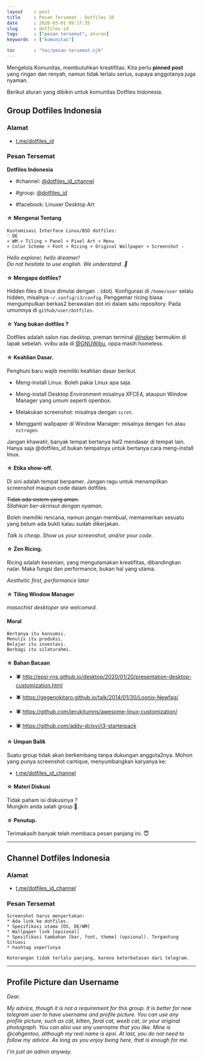 ```yaml
---
layout    : post
title     : Pesan Tersemat - Dotfiles ID
date      : 2020-03-01 09:17:35
slug      : dotfiles-id
tags      : ["pesan tersemat", aturan]
keywords  : ["komunitas"]

toc       : "toc/pesan-tersemat.njk"
---
```


Mengelola Komunitas, membutuhkan kreatifitas.
Kita perlu __pinned post__ yang ringan dan renyah,
namun tidak terlalu serius, supaya anggotanya juga nyaman.

Berikut aturan yang dibikin untuk komunitas Dotfiles Indonesia.

<!-- more --> 

## Group Dotfiles Indonesia

### Alamat

* [t.me/dotfiles_id](https://t.me/dotfiles_id)

### Pesan Tersemat

**Dotfiles Indonesia**

* #channel: [@dotfiles_id_channel](https://t.me/dotfiles_id_channel)

* #group: [@dotfiles_id](https://t.me/dotfiles_id)

* #facebook: Linuxer Desktop Art

#### ☆ Mengenai Tentang

```
Kustomisasi Interface Linux/BSD dotfiles:
♡ DE 
¤ WM ¤ Tiling ¤ Panel ¤ Pixel Art ¤ Menu 
¤ Color Scheme ¤ Font ¤ Ricing ¤ Original Wallpaper ¤ Screenshot ☆
```

_Hello explorer, hello dreamer!_  
_Do not hesitate to use english. We understand. 🥳_

#### ☆ Mengapa dotfiles?

Hidden files di linux dimulai dengan `.` (dot).
Konfigurasi di `/home/user` selalu hidden, misalnya `~/.config/i3/config`.
Penggemar ricing biasa mengumpulkan berkas2 berawalan dot ini dalam satu repository.
Pada umumnya di `github/user/dotfiles`.

#### ☆ Yang bukan dotfiles ?

Dotfiles adalah salon rias desktop,
preman terminal [@heker](https://t.me/heker) bermukim di lapak sebelah.
vvibu ada di [@GNUWibu](https://t.me/GNUWibu), oppa masih homeless.

#### ☆ Keahlian Dasar.

Penghuni baru wajib memiliki keahlian dasar berikut.

* Meng-install Linux. Boleh pakai Linux apa saja.

* Meng-install Desktop Environment misalnya XFCE4, ataupun Window Manager yang umum seperti openbox.

* Melakukan screenshot: misalnya dengan `scrot`.

* Mengganti wallpaper di Window Manager: misalnya dengan `feh` atau `nitrogen`.

Jangan khawatir, banyak tempat bertanya hal2 mendasar di tempat lain.
Hanya saja @dotfiles_id bukan tempatnya untuk bertanya cara meng-install linux.

#### ☆ Etika show-off.

Di sini adalah tempat berpamer. Jangan ragu untuk menampilkan screenshot maupun code dalam dotfiles.

~~Tidak ada sistem yang aman.~~  
_Silahkan ber-skrinsut dengan nyaman._

Boleh memiliki rencana, namun jangan membual, memamerkan sesuatu yang belum ada bukti kalau sudah dikerjakan.

_Talk is cheap. Show us your screenshot, and/or your code._

#### ☆ Zen Ricing.

Ricing adalah kesenian,
yang mengutamakan kreatifitas, dibandingkan nalar.
Maka fungsi dan performance, bukan hal yang utama.

_Aesthetic first, performance later_

#### ☆ Tiling Window Manager

_masochist desktoper are welcomed._

#### Moral

	Bertanya itu konsumsi.  
	Menulis itu produksi.  
	Belajar itu investasi.  
	Berbagi itu silaturahmi.

#### ☆ Bahan Bacaan

* 🕷 <http://epsi-rns.github.io/desktop/2020/01/20/presentation-desktop-customization.html>

* 🕷 <https://gegenokitaro.github.io/talk/2014/01/30/Loonix-Newfag/>

* 🕷 <https://github.com/jerukitumns/awesome-linux-customization/>

* 🕷 <https://github.com/addy-dclxvi/i3-starterpack>

#### ☆ Umpan Balik

Suatu group tidak akan berkembang tanpa dukungan anggota2nya.
Mohon yang punya screenshot cantique, menyumbangkan karyanya ke:

* [t.me/dotfiles_id_channel](https://t.me/dotfiles_id_channel)

#### ☆ Materi Diskusi

Tidak paham isi diskusinya ?  
Mungkin anda salah group 🙂.

#### ☆ Penutup.

Terimakasih banyak telah membaca pesan panjang ini. 😇

-- -- --

## Channel Dotfiles Indonesia

### Alamat

* [t.me/dotfiles_id_channel](https://t.me/dotfiles_id_channel)

### Pesan Tersemat

```
Screenshot harus menyertakan:
* Ada link ke dotfiles.
* Spesifikasi utama [OS, DE/WM]
* Wallpaper link [opsional]
* Spesifikasi tambahan [bar, font, theme] (opsional). Tergantung Situasi
* hashtag seperlunya

Keterangan tidak terlalu panjang, karena keterbatasan dari telegram.
```

-- -- --

## Profile Picture dan Username

_Dear._

_My advice, though it is not a requirement for this group.
It is better for new telegram user to have username and profile picture.
You can use any profile picture, such as cat, kitten, feral cat, weeb cat, or your original photograph.
You can also use any username that you like. Mine is @cahgentoo, although my real name is epsi.
At last, you do not need to follow my advice. As long as you enjoy being here, that is enough for me._

_I'm just an admin anyway._

[//]: <> ( -- -- -- links below -- -- -- )

